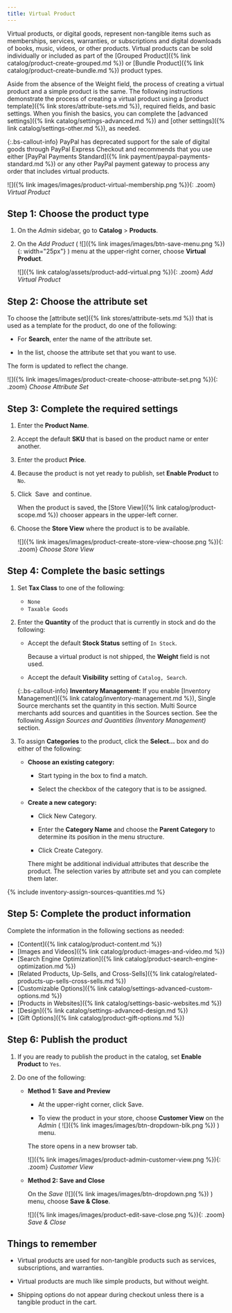 ```yaml
---
title: Virtual Product
---
```


Virtual products, or digital goods, represent non-tangible items such as memberships, services, warranties, or subscriptions and digital downloads of books, music, videos, or other products. Virtual products can be sold individually or included as part of the [Grouped Product]({% link catalog/product-create-grouped.md %}) or [Bundle Product]({% link catalog/product-create-bundle.md %}) product types.

Aside from the absence of the Weight field, the process of creating a virtual product and a simple product is the same. The following instructions demonstrate the process of creating a virtual product using a [product template]({% link stores/attribute-sets.md %}), required fields, and basic settings. When you finish the basics, you can complete the [advanced settings]({% link catalog/settings-advanced.md %}) and [other settings]({% link catalog/settings-other.md %}), as needed.

{:.bs-callout-info}
PayPal has deprecated support for the sale of digital goods through PayPal Express Checkout and recommends that you use either [PayPal Payments Standard]({% link payment/paypal-payments-standard.md %}) or any other PayPal payment gateway to process any order that includes virtual products.

![]({% link images/images/product-virtual-membership.png %}){: .zoom}
_Virtual Product_

## Step 1: Choose the product type

1. On the _Admin_ sidebar, go to **Catalog** > **Products**.

1. On the _Add Product_ ( ![]({% link images/images/btn-save-menu.png %}){: width="25px"} ) menu at the upper-right corner, choose **Virtual Product**.

    ![]({% link catalog/assets/product-add-virtual.png %}){: .zoom}
    _Add Virtual Product_

## Step 2: Choose the attribute set

To choose the [attribute set]({% link stores/attribute-sets.md %}) that is used as a template for the product, do one of the following:

- For **Search**, enter the name of the attribute set.

- In the list, choose the attribute set that you want to use.

The form is updated to reflect the change.

![]({% link images/images/product-create-choose-attribute-set.png %}){: .zoom}
_Choose Attribute Set_

## Step 3: Complete the required settings

1. Enter the **Product Name**.

1. Accept the default **SKU** that is based on the product name or enter another.

1. Enter the product **Price**.

1. Because the product is not yet ready to publish, set **Enable Product** to `No`.

1. Click <span class="btn"> Save </span> and continue.

    When the product is saved, the [Store View]({% link catalog/product-scope.md %}) chooser appears in the upper-left corner.

1. Choose the **Store View** where the product is to be available.

    ![]({% link images/images/product-create-store-view-choose.png %}){: .zoom}
    _Choose Store View_

## Step 4: Complete the basic settings

1. Set **Tax Class** to one of the following:

   - `None`
   - `Taxable Goods`

1. Enter the **Quantity** of the product that is currently in stock and do the following:

   - Accept the default **Stock Status** setting of `In Stock`.

      Because a virtual product is not shipped, the **Weight** field is not used.

   - Accept the default **Visibility** setting of `Catalog, Search`.

    {:.bs-callout-info}
    **Inventory Management:** If you enable [Inventory Management]({% link catalog/inventory-management.md %}), Single Source merchants set the quantity in this section. Multi Source merchants add sources and quantities in the Sources section. See the following _Assign Sources and Quantities (Inventory Management)_ section.

1. To assign **Categories** to the product, click the **Select…** box and do either of the following:

   - **Choose an existing category:**

      - Start typing in the box to find a match.

      - Select the checkbox of the category that is to be assigned.

   - **Create a new category:**

      - Click <span class="btn">New Category</span>.

      - Enter the **Category Name** and choose the **Parent Category** to determine its position in the menu structure.

      - Click <span class="btn">Create Category</span>.

      There might be additional individual attributes that describe the product. The selection varies by attribute set and you can complete them later.

{% include inventory-assign-sources-quantities.md %}

## Step 5: Complete the product information

Complete the information in the following sections as needed:

- [Content]({% link catalog/product-content.md %})
- [Images and Videos]({% link catalog/product-images-and-video.md %})
- [Search Engine Optimization]({% link catalog/product-search-engine-optimization.md %})
- [Related Products, Up-Sells, and Cross-Sells]({% link catalog/related-products-up-sells-cross-sells.md %})
- [Customizable Options]({% link catalog/settings-advanced-custom-options.md %})
- [Products in Websites]({% link catalog/settings-basic-websites.md %})
- [Design]({% link catalog/settings-advanced-design.md %})
- [Gift Options]({% link catalog/product-gift-options.md %})

## Step 6: Publish the product

1. If you are ready to publish the product in the catalog, set **Enable Product** to `Yes`.

1. Do one of the following:

   - **Method 1: Save and Preview**

      - At the upper-right corner, click <span class="btn">Save</span>.

      - To view the product in your store, choose **Customer View** on the _Admin_ ( ![]({% link images/images/btn-dropdown-blk.png %}) ) menu.

      The store opens in a new browser tab.

      ![]({% link images/images/product-admin-customer-view.png %}){: .zoom}
      _Customer View_

   - **Method 2: Save and Close**

      On the _Save_ (![]({% link images/images/btn-dropdown.png %}) ) menu, choose **Save & Close**.

      ![]({% link images/images/product-edit-save-close.png %}){: .zoom}
      _Save & Close_

## Things to remember

- Virtual products are used for non-tangible products such as services, subscriptions, and warranties.

- Virtual products are much like simple products, but without weight.

- Shipping options do not appear during checkout unless there is a tangible product in the cart.
